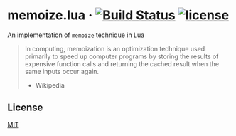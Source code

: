 # memoize.lua &middot; [![Build Status](https://travis-ci.org/EvandroLG/memoize.lua.svg?branch=master)](https://travis-ci.org/EvandroLG/memoize.lua) [![license](https://badgen.now.sh/badge/license/MIT)](./LICENSE)
An implementation of `memoize` technique in Lua

> In computing, memoization is an optimization technique used primarily to speed up computer programs by storing the results of expensive function calls and returning the cached result when the same inputs occur again.
> - Wikipedia

## License
[MIT](./LICENSE)
